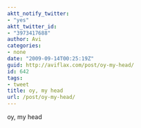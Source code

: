 ```yaml
---
aktt_notify_twitter:
- "yes"
aktt_twitter_id:
- "3973417688"
author: Avi
categories:
- none
date: "2009-09-14T00:25:19Z"
guid: http://aviflax.com/post/oy-my-head/
id: 642
tags:
- tweet
title: oy, my head
url: /post/oy-my-head/
---
```

oy, my head